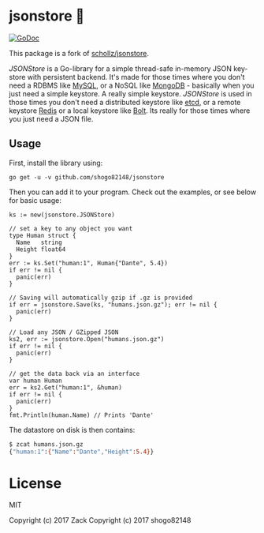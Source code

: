 # jsonstore  :convenience_store:

[![GoDoc](https://godoc.org/github.com/shogo82148/jsonstore?status.svg)](https://godoc.org/github.com/shogo82148/jsonstore)

This package is a fork of [schollz/jsonstore](https://github.com/schollz/jsonstore).

*JSONStore* is a Go-library for a simple thread-safe in-memory JSON key-store with persistent backend. It's made for those times where you don't need a RDBMS like [MySQL](https://www.mysql.com/), or a NoSQL like [MongoDB](https://www.mongodb.com/) - basically when you just need a simple keystore. A really simple keystore. *JSONStore* is used in those times you don't need a distributed keystore like [etcd](https://coreos.com/etcd/docs/latest/), or
a remote keystore [Redis](https://redis.io/) or a local keystore like [Bolt](https://github.com/boltdb/bolt). Its really for those times where you just need a JSON file.

## Usage

First, install the library using:

```
go get -u -v github.com/shogo82148/jsonstore
```

Then you can add it to your program. Check out the examples, or see below for basic usage:

```golang
ks := new(jsonstore.JSONStore)

// set a key to any object you want
type Human struct {
  Name   string
  Height float64
}
err := ks.Set("human:1", Human{"Dante", 5.4})
if err != nil {
  panic(err)
}

// Saving will automatically gzip if .gz is provided
if err = jsonstore.Save(ks, "humans.json.gz"); err != nil {
  panic(err)
}

// Load any JSON / GZipped JSON
ks2, err := jsonstore.Open("humans.json.gz")
if err != nil {
  panic(err)
}

// get the data back via an interface
var human Human
err = ks2.Get("human:1", &human)
if err != nil {
  panic(err)
}
fmt.Println(human.Name) // Prints 'Dante'
```

The datastore on disk is then contains:

```bash
$ zcat humans.json.gz
{"human:1":{"Name":"Dante","Height":5.4}}
```


# License

MIT

Copyright (c) 2017 Zack
Copyright (c) 2017 shogo82148